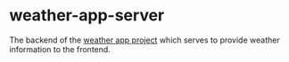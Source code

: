 # weather-app-server
The backend of the [weather app project](https://jasons-weather.netlify.app/) which serves to provide weather information to the frontend. 
